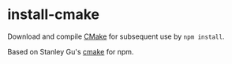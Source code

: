 # install-cmake
Download and compile [CMake]() for subsequent use by `npm install`.

Based on Stanley Gu's [cmake](https://github.com/stanleygu/cmake) for npm.

